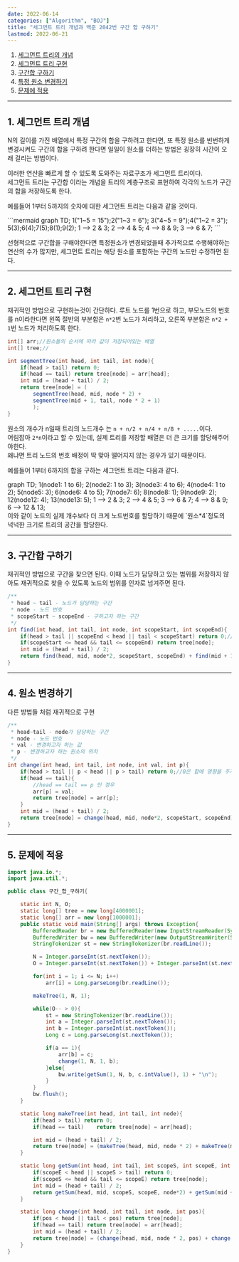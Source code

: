 ```yaml
---
date: 2022-06-14
categories: ["Algorithm", "BOJ"]
title: "세그먼트 트리 개념과 백준 2042번 구간 합 구하기"
lastmod: 2022-06-21
---
```


1. [세그먼트 트리의 개념](#1-세그먼트-트리-개념)
2. [세그먼트 트리 구현](#2-세그먼트-트리-구현)
3. [구간합 구하기](#3-구간합-구하기)
4. [특정 원소 변경하기](#4-원소-변경하기)
5. [문제에 적용](#5-문제에-적용)
  
- - -
## 1. 세그먼트 트리 개념
N의 길이를 가진 배열에서 특정 구간의 합을 구하려고 한다면, 또 특정 원소를 빈번하게 변경시켜도 구간의 합을 구하려 한다면 일일이 원소를 더하는 방법은 굉장히 시간이 오래 걸리는 방법이다.  
  
이러한 연산을 빠르게 할 수 있도록 도와주는 자료구조가 세그먼트 트리이다.  
세그먼트 트리는 구간합 이라는 개념을 트리의 계층구조로 표현하여 각각의 노드가 구간의 합을 저장하도록 한다.

예를들어 1부터 5까지의 숫자에 대한 세그먼트 트리는 다음과 같을 것이다.
<div className="mermaid"></div>
```mermaid
graph TD;
    1("1~5 = 15");2("1~3 = 6");
    3("4~5 = 9");4("1~2 = 3");
    5(3);6(4);7(5);8(1);9(2);
    1 --> 2 & 3;
    2 --> 4 & 5;
    4 --> 8 & 9;
    3 --> 6 & 7;
```

선형적으로 구간합을 구해야한다면 특정원소가 변경되었을때 추가적으로 수행해야하는 연산의 수가 많지만, 세그먼트 트리는 해당 원소를 포함하는 구간의 노드만 수정하면 된다.  
  
- - -
## 2. 세그먼트 트리 구현
재귀적인 방법으로 구현하는것이 간단하다. 루트 노드를 1번으로 하고, 부모노드의 번호를 n이라한다면 왼쪽 절반의 부분합은 `n*2`번 노드가 처리하고, 오른쪽 부분합은 `n*2 + 1`번 노드가 처리하도록 한다.  
``` java
int[] arr;//원소들의 순서에 따라 값이 저장되어있는 배열
int[] tree;//

int segmentTree(int head, int tail, int node){
    if(head > tail) return 0;
    if(head == tail) return tree[node] = arr[head];
    int mid = (head + tail) / 2;
    return tree[node] = (
        segmentTree(head, mid, node * 2) + 
        segmentTree(mid + 1, tail, node * 2 + 1)
        );
}
```
원소의 개수가 n일때 트리의 노드개수 는 `n + n/2 + n/4 + n/8 + .....`이다.  
어림잡아 `2*n`이라고 할 수 있는데, 실제 트리를 저장할 배열은 더 큰 크기를 할당해주어야한다.  
왜냐면 트리 노드의 번호 배정이 딱 맞아 떨어지지 않는 경우가 있기 때문이다.  

예를들어 1부터 6까지의 합을 구하는 세그먼트 트리는 다음과 같다.  
<div class="mermaid">
graph TD;
    1(node1: 1 to 6);
    2(node2: 1 to 3);
    3(node3: 4 to 6);
    4(node4: 1 to 2);
    5(node5: 3);
    6(node6: 4 to 5);
    7(node7: 6);
    8(node8: 1);
    9(node9: 2);
    12(node12: 4);
    13(node13: 5);
    1 --> 2 & 3;
    2 --> 4 & 5;
    3 --> 6 & 7;
    4 --> 8 & 9;
    6 --> 12 & 13;
</div>
이와 같이 노드의 실제 개수보다 더 크게 노드번호를 할당하기 때문에 `원소*4`정도의 넉넉한 크기로 트리의 공간을 할당한다.  
  
- - -
## 3. 구간합 구하기
재귀적인 방법으로 구간을 찾으면 된다. 
이때 노드가 담당하고 있는 범위를 저장하지 않아도 재귀적으로 찾을 수 있도록 노드의 범위를 인자로 넘겨주면 된다. 
```java
/**
 * head ~ tail - 노드가 담당하는 구간
 * node - 노드 번호
 * scopeStart ~ scopeEnd - 구하고자 하는 구간
 */
int find(int head, int tail, int node, int scopeStart, int scopeEnd){
    if(head > tail || scopeEnd < head || tail < scopeStart) return 0;//0은 합에 영향을 주지 않는다.
    if(scopeStart <= head && tail <= scopeEnd) return tree[node];
    int mid = (head + tail) / 2;
    return find(head, mid, node*2, scopeStart, scopeEnd) + find(mid + 1, tail, node*2 + 1, scopeStart, scopeEnd);
}
```
- - -
## 4. 원소 변경하기
다른 방법들 처럼 재귀적으로 구현
```java
/**
 * head~tail - node가 담당하는 구간
 * node - 노드 번호
 * val - 변경하고자 하는 값
 * p - 변경하고자 하는 원소의 위치
 */
int change(int head, int tail, int node, int val, int p){
    if(head > tail || p < head || p > tail) return 0;//0은 합에 영향을 주지 않는다.
    if(head == tail){
        //head == tail == p 인 경우
        arr[p] = val;
        return tree[node] = arr[p];
    }
    int mid = (head + tail) / 2;
    return tree[node] = change(head, mid, node*2, scopeStart, scopeEnd) + change(mid + 1, tail, node*2 + 1, scopeStart, scopeEnd);
}
```  
  
- - -
## 5. 문제에 적용
```java
import java.io.*;
import java.util.*;

public class 구간_합_구하기{

    static int N, O;
    static long[] tree = new long[4000001];
    static long[] arr = new long[1000001];
    public static void main(String[] args) throws Exception{
        BufferedReader br = new BufferedReader(new InputStreamReader(System.in));
        BufferedWriter bw = new BufferedWriter(new OutputStreamWriter(System.out));
        StringTokenizer st = new StringTokenizer(br.readLine());

        N = Integer.parseInt(st.nextToken());
        O = Integer.parseInt(st.nextToken()) + Integer.parseInt(st.nextToken());

        for(int i = 1; i <= N; i++)
            arr[i] = Long.parseLong(br.readLine());

        makeTree(1, N, 1);

        while(O-- > 0){
            st = new StringTokenizer(br.readLine());
            int a = Integer.parseInt(st.nextToken());
            int b = Integer.parseInt(st.nextToken());
            Long c = Long.parseLong(st.nextToken());

            if(a == 1){
                arr[b] = c;
                change(1, N, 1, b);
            }else{
                bw.write(getSum(1, N, b, c.intValue(), 1) + "\n");
            }
        }
        bw.flush();
    }

    static long makeTree(int head, int tail, int node){
        if(head > tail) return 0;
        if(head == tail)    return tree[node] = arr[head];

        int mid = (head + tail) / 2;
        return tree[node] = (makeTree(head, mid, node * 2) + makeTree(mid + 1, tail, node*2 + 1));
    }

    static long getSum(int head, int tail, int scopeS, int scopeE, int node){
        if(scopeE < head || scopeS > tail) return 0;
        if(scopeS <= head && tail <= scopeE) return tree[node];
        int mid = (head + tail) / 2;
        return getSum(head, mid, scopeS, scopeE, node*2) + getSum(mid + 1, tail, scopeS, scopeE, node*2 + 1);
    }

    static long change(int head, int tail, int node, int pos){
        if(pos < head || tail < pos) return tree[node];
        if(head == tail) return tree[node] = arr[head];
        int mid = (head + tail) / 2;
        return tree[node] = (change(head, mid, node * 2, pos) + change(mid + 1, tail, node*2 + 1, pos));
    }
}
```
